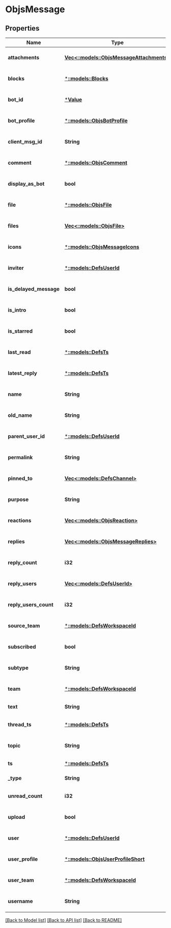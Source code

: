 # ObjsMessage

## Properties
Name | Type | Description | Notes
------------ | ------------- | ------------- | -------------
**attachments** | [**Vec<::models::ObjsMessageAttachments>**](objs_message_attachments.md) |  | [optional] [default to null]
**blocks** | [***::models::Blocks**](blocks.md) |  | [optional] [default to null]
**bot_id** | [***Value**](Value.md) |  | [optional] [default to null]
**bot_profile** | [***::models::ObjsBotProfile**](objs_bot_profile.md) |  | [optional] [default to null]
**client_msg_id** | **String** |  | [optional] [default to null]
**comment** | [***::models::ObjsComment**](objs_comment.md) |  | [optional] [default to null]
**display_as_bot** | **bool** |  | [optional] [default to null]
**file** | [***::models::ObjsFile**](objs_file.md) |  | [optional] [default to null]
**files** | [**Vec<::models::ObjsFile>**](objs_file.md) |  | [optional] [default to null]
**icons** | [***::models::ObjsMessageIcons**](objs_message_icons.md) |  | [optional] [default to null]
**inviter** | [***::models::DefsUserId**](defs_user_id.md) |  | [optional] [default to null]
**is_delayed_message** | **bool** |  | [optional] [default to null]
**is_intro** | **bool** |  | [optional] [default to null]
**is_starred** | **bool** |  | [optional] [default to null]
**last_read** | [***::models::DefsTs**](defs_ts.md) |  | [optional] [default to null]
**latest_reply** | [***::models::DefsTs**](defs_ts.md) |  | [optional] [default to null]
**name** | **String** |  | [optional] [default to null]
**old_name** | **String** |  | [optional] [default to null]
**parent_user_id** | [***::models::DefsUserId**](defs_user_id.md) |  | [optional] [default to null]
**permalink** | **String** |  | [optional] [default to null]
**pinned_to** | [**Vec<::models::DefsChannel>**](defs_channel.md) |  | [optional] [default to null]
**purpose** | **String** |  | [optional] [default to null]
**reactions** | [**Vec<::models::ObjsReaction>**](objs_reaction.md) |  | [optional] [default to null]
**replies** | [**Vec<::models::ObjsMessageReplies>**](objs_message_replies.md) |  | [optional] [default to null]
**reply_count** | **i32** |  | [optional] [default to null]
**reply_users** | [**Vec<::models::DefsUserId>**](defs_user_id.md) |  | [optional] [default to null]
**reply_users_count** | **i32** |  | [optional] [default to null]
**source_team** | [***::models::DefsWorkspaceId**](defs_workspace_id.md) |  | [optional] [default to null]
**subscribed** | **bool** |  | [optional] [default to null]
**subtype** | **String** |  | [optional] [default to null]
**team** | [***::models::DefsWorkspaceId**](defs_workspace_id.md) |  | [optional] [default to null]
**text** | **String** |  | [default to null]
**thread_ts** | [***::models::DefsTs**](defs_ts.md) |  | [optional] [default to null]
**topic** | **String** |  | [optional] [default to null]
**ts** | [***::models::DefsTs**](defs_ts.md) |  | [default to null]
**_type** | **String** |  | [default to null]
**unread_count** | **i32** |  | [optional] [default to null]
**upload** | **bool** |  | [optional] [default to null]
**user** | [***::models::DefsUserId**](defs_user_id.md) |  | [optional] [default to null]
**user_profile** | [***::models::ObjsUserProfileShort**](objs_user_profile_short.md) |  | [optional] [default to null]
**user_team** | [***::models::DefsWorkspaceId**](defs_workspace_id.md) |  | [optional] [default to null]
**username** | **String** |  | [optional] [default to null]

[[Back to Model list]](../README.md#documentation-for-models) [[Back to API list]](../README.md#documentation-for-api-endpoints) [[Back to README]](../README.md)


